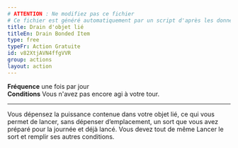 ```yaml
---
# ATTENTION : Ne modifiez pas ce fichier
# Ce fichier est généré automatiquement par un script d'après les données du module Foundry VTT officiel et de sa traduction
title: Drain d'objet lié
titleEn: Drain Bonded Item
type: free
typeFr: Action Gratuite
id: v82XtjAVN4ffgVVR
group: actions
layout: action
---
```

<p><strong>Fréquence</strong> une fois par jour<br><strong>Conditions</strong> Vous n'avez pas encore agi à votre tour.</p><hr><p>Vous dépensez la puissance contenue dans votre objet lié, ce qui vous permet de lancer, sans dépenser d’emplacement, un sort que vous avez préparé pour la journée et déjà lancé. Vous devez tout de même Lancer le sort et remplir ses autres conditions.&nbsp;&nbsp;</p>
